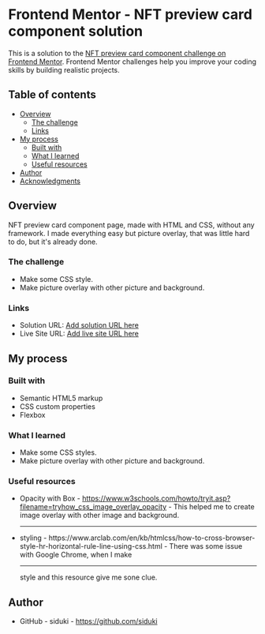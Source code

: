 # Frontend Mentor - NFT preview card component solution

This is a solution to the [NFT preview card component challenge on Frontend Mentor](https://www.frontendmentor.io/challenges/nft-preview-card-component-SbdUL_w0U). Frontend Mentor challenges help you improve your coding skills by building realistic projects. 

## Table of contents

- [Overview](#overview)
  - [The challenge](#the-challenge)
  - [Links](#links)
- [My process](#my-process)
  - [Built with](#built-with)
  - [What I learned](#what-i-learned)
  - [Useful resources](#useful-resources)
- [Author](#author)
- [Acknowledgments](#acknowledgments)

## Overview

NFT preview card component page, made with HTML and CSS, without any framework. I made everything easy but picture overlay, that was little hard to do, but it's already done.

### The challenge

- Make some CSS style.
- Make picture overlay with other picture and background.


### Links

- Solution URL: [Add solution URL here]([https://your-solution-url.com](https://github.com/siduki/nft-preview-card-component-main))
- Live Site URL: [Add live site URL here]([https://your-live-site-url.com](https://siduki.github.io/nft-preview-card-component-main/))

## My process

### Built with

- Semantic HTML5 markup
- CSS custom properties
- Flexbox

### What I learned

- Make some CSS styles.
- Make picture overlay with other picture and background.

### Useful resources

- Opacity with Box - https://www.w3schools.com/howto/tryit.asp?filename=tryhow_css_image_overlay_opacity - This helped me to create image overlay with other image and background.
- <hr> styling - https://www.arclab.com/en/kb/htmlcss/how-to-cross-browser-style-hr-horizontal-rule-line-using-css.html - There was some issue with Google Chrome, when I make <hr> style and this resource give me sone clue.

## Author

- GitHub - siduki - https://github.com/siduki

